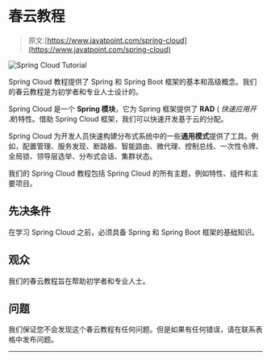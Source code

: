 # 春云教程

> 原文:[https://www.javatpoint.com/spring-cloud](https://www.javatpoint.com/spring-cloud)

![Spring Cloud Tutorial](../Images/a8445d967eff15e5c238c0335ca8e8f1.png)

Spring Cloud 教程提供了 Spring 和 Spring Boot 框架的基本和高级概念。我们的春云教程是为初学者和专业人士设计的。

Spring Cloud 是一个 **Spring 模块**，它为 Spring 框架提供了 **RAD** ( *快速应用开发*)特性。借助 Spring Cloud 框架，我们可以快速开发基于云的分配。

Spring Cloud 为开发人员快速构建分布式系统中的一些**通用模式**提供了工具。例如，配置管理、服务发现、断路器、智能路由、微代理、控制总线、一次性令牌、全局锁、领导层选举、分布式会话、集群状态。

我们的 Spring Cloud 教程包括 Spring Cloud 的所有主题，例如特性、组件和主要项目。

## 先决条件

在学习 Spring Cloud 之前，必须具备 Spring 和 Spring Boot 框架的基础知识。

## 观众

我们的春云教程旨在帮助初学者和专业人士。

## 问题

我们保证您不会发现这个春云教程有任何问题。但是如果有任何错误，请在联系表格中发布问题。

* * *